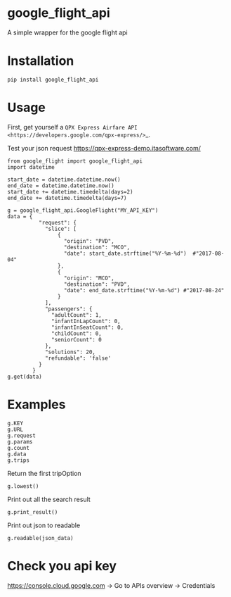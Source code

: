 

google_flight_api
======

A simple wrapper for the google flight api

Installation
=====

    pip install google_flight_api
    
Usage
=====

First, get yourself a `QPX Express Airfare API <https://developers.google.com/qpx-express/>`_.

Test your json request https://qpx-express-demo.itasoftware.com/



    from google_flight import google_flight_api
    import datetime

    start_date = datetime.datetime.now()
    end_date = datetime.datetime.now()
    start_date += datetime.timedelta(days=2)
    end_date += datetime.timedelta(days=7)

    g = google_flight_api.GoogleFlight("MY_API_KEY")
    data = {
              "request": {
                "slice": [
                    {
                      "origin": "PVD",
                      "destination": "MCO",
                      "date": start_date.strftime("%Y-%m-%d")  #"2017-08-04"
                    },
                    {
                      "origin": "MCO",
                      "destination": "PVD",
                      "date": end_date.strftime("%Y-%m-%d") #"2017-08-24"
                    }
                ],
                "passengers": {
                  "adultCount": 1,
                  "infantInLapCount": 0,
                  "infantInSeatCount": 0,
                  "childCount": 0,
                  "seniorCount": 0
                },
                "solutions": 20,
                "refundable": 'false'
              }
            }
    g.get(data)



Examples
========
    g.KEY
    g.URL
    g.request
    g.params
    g.count
    g.data
    g.trips

Return the first tripOption

    g.lowest()

Print out all the search result

    g.print_result()

Print out json to readable

    g.readable(json_data)


Check you api key
========
https://console.cloud.google.com -> Go to APIs overview -> Credentials
